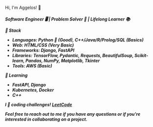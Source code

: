 
Hi, I'm Aggelos! 👋
<h5>
Software Engineer 🖥️ | Problem Solver 🧩 | Lifelong Learner 📚

 🔧 Stack
  - *Languages*: Python 🐍 (Good), C++/Java/R/Prolog/SQL (Basics)
  - *Web*: HTML/CSS (Very Basic)
  - *Frameworks*: Django, FastAPI
  - *Libraries*: TensorFlow, Pydantic, Requests, BeautifulSoup, Scikit-learn, Pandas, NumPy, Matplotlib, Tkinter
  - *Tools*: AWS (Basic)
  
 🌱 Learning
  - FastAPI, Django
  - Kubernetes, Docker
  - C++

I 💙 coding challenges! [LeetCode](https://leetcode.com/papaggalos/)

Feel free to reach out to me if you have any questions or if you're interested in collaborating on a project.
</h4>
